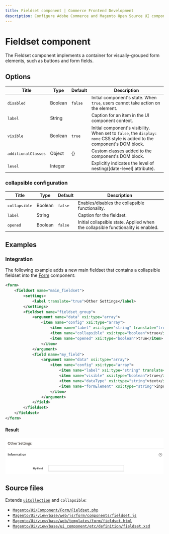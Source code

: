 ```yaml
---
title: Fieldset component | Commerce Frontend Development
description: Configure Adobe Commerce and Magento Open Source UI components and integrate them with other components.
---
```


# Fieldset component

The Fieldset component implements a container for visually-grouped form elements, such as buttons and form fields.

## Options

| Title               | Type    | Default | Description                                                                                                               |
| ------------------- | ------- | ------- | ------------------------------------------------------------------------------------------------------------------------- |
| `disabled`          | Boolean | `false` | Initial component's state. When `true`, users cannot take action on the element.                                          |
| `label`             | String  |         | Caption for an item in the UI component context.                                                                          |
| `visible`           | Boolean | `true`  | Initial component's visibility. When set to `false`, the `display: none` CSS style is added to the component's DOM block. |
| `additionalClasses` | Object  | {}      | Custom classes added to the component's DOM block.                                                                        |
| `level`             | Integer |         | Explicitly indicates the level of nesting([date-level] attribute).                                                        |

### collapsible configuration

| Title         | Type    | Default | Description                                                                       |
| ------------- | ------- | ------- | --------------------------------------------------------------------------------- |
| `collapsible` | Boolean | `false` | Enables/disables the collapsible functionality.                                   |
| `label`       | String  |         | Caption for the fieldset.                                                         |
| `opened`      | Boolean | `false` | Initial collapsible state. Applied when the collapsible functionality is enabled. |

## Examples

### Integration

The following example adds a new main fieldset that contains a collapsible fieldset into the [Form](form.md) component:

```xml
<form>
    <fieldset name="main_fieldset">
        <settings>
            <label translate="true">Other Settings</label>
        </settings>
        <fieldset name="fieldset_group">
            <argument name="data" xsi:type="array">
                <item name="config" xsi:type="array">
                    <item name="label" xsi:type="string" translate="true">Information</item>
                    <item name="collapsible" xsi:type="boolean">true</item>
                    <item name="opened" xsi:type="boolean">true</item>
                </item>
            </argument>
            <field name="my_field">
                <argument name="data" xsi:type="array">
                    <item name="config" xsi:type="array">
                        <item name="label" xsi:type="string" translate="true">My Field</item>
                        <item name="visible" xsi:type="boolean">true</item>
                        <item name="dataType" xsi:type="string">text</item>
                        <item name="formElement" xsi:type="string">input</item>
                    </item>
                </argument>
            </field>
        </fieldset>
    </fieldset>
</form>
```

#### Result

![Checkbox UiComponent](../../_images/ui-components/fieldset-component-result.png)

## Source files

Extends [`uiCollection`](../concepts/collection.md) and `collapsible`:

-  [`Magento/Ui/Component/Form/Fieldset.php`](https://github.com/magento/magento2/blob/2.4/app/code/Magento/Ui/Component/Form/Fieldset.php)
-  [`Magento/Ui/view/base/web/js/form/components/fieldset.js`](https://github.com/magento/magento2/blob/2.4/app/code/Magento/Ui/view/base/web/js/form/components/fieldset.js)
-  [`Magento/Ui/view/base/web/templates/form/fieldset.html`](https://github.com/magento/magento2/blob/2.4/app/code/Magento/Ui/view/base/web/templates/form/fieldset.html)
-  [`Magento/Ui/view/base/ui_component/etc/definition/fieldset.xsd`](https://github.com/magento/magento2/blob/2.4/app/code/Magento/Ui/view/base/ui_component/etc/definition/fieldset.xsd)
